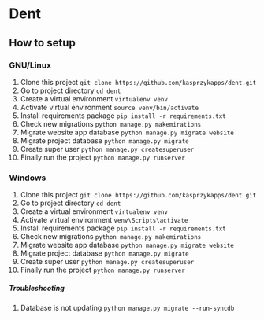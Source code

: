 # Dent

## How to setup 
### GNU/Linux 
1. Clone this project `git clone https://github.com/kasprzykapps/dent.git`
2. Go to project directory `cd dent`
3. Create a virtual environment `virtualenv venv`
4. Activate virtual environment `source venv/bin/activate`
5. Install requirements package `pip install -r requirements.txt`
6. Check new migrations `python manage.py makemirations`
7. Migrate website app database `python manage.py migrate website`
8. Migrate project database `python manage.py migrate`
9. Create super user `python manage.py createsuperuser`
10. Finally run the project `python manage.py runserver`

### Windows
1. Clone this project `git clone https://github.com/kasprzykapps/dent.git`
2. Go to project directory `cd dent`
3. Create a virtual environment `virtualenv venv`
4. Activate virtual environment `venv\Scripts\activate`
5. Install requirements package `pip install -r requirements.txt`
6. Check new migrations `python manage.py makemirations`
7. Migrate website app database `python manage.py migrate website`
8. Migrate project database `python manage.py migrate`
9. Create super user `python manage.py createsuperuser`
10. Finally run the project `python manage.py runserver`

##### Troubleshooting
1. Database is not updating `python manage.py migrate --run-syncdb`